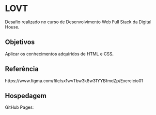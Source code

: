 <h1>LOVT</h1>

  <p>Desafio realizado no curso de Desenvolvimento Web Full Stack da Digital House.</p>

<h2>Objetivos</h2>
  
  <p>Aplicar os conhecimentos adquiridos de HTML e CSS.</p>
  
<h2>Referência</h2>
  
  <p>https://www.figma.com/file/sx1wvTbw3k8w31YYBfmdZp/Exercicio01</p>
  
<h2>Hospedagem</h2>
<p>GitHub Pages: 


